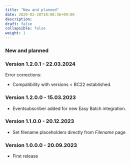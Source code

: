 ```yaml
---
title: "New and planned"
date: 2020-02-28T10:08:56+09:00
description: 
draft: false
collapsible: false
weight: 1
---
```

### New and planned

### Version 1.2.0.1 - 22.03.2024
Error corrections:
- Compatibility with versions < BC22 established.

### Version 1.2.0.0 - 15.03.2023
- Eventsubscriber added for new Easy Batch integration.

### Version 1.1.0.0 - 20.12.2023
- Set filename placeholders directly from *Filename* page

### Version 1.0.0.0 - 20.09.2023
 - First release